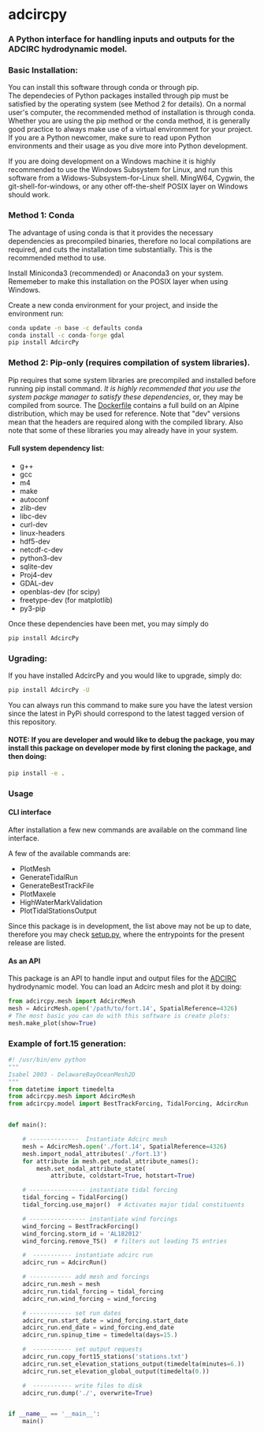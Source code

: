 # adcircpy

### A Python interface for handling inputs and outputs for the ADCIRC hydrodynamic model.

### Basic Installation:

You can install this software through conda or through pip.</br>
The dependecies of Python packages installed through pip must be satisfied by the operating system (see Method 2 for details). On a normal user's computer, the recommended method of installation is through conda. Whether you are using the pip method or the conda method, it is generally good practice to always make use of a virtual environment for your project. If you are a Python newcomer, make sure to read upon Python environments and their usage as you dive more into Python development.</br>

If you are doing development on a Windows machine it is highly recommended to use the Windows Subsystem for Linux, and run this software from a Widows-Subsystem-for-Linux shell. MingW64, Cygwin, the git-shell-for-windows, or any other off-the-shelf POSIX layer on Windows should work.</br>

### Method 1: Conda

The advantage of using conda is that it provides the necessary dependencies as precompiled binaries, therefore no local compilations are required, and cuts the installation time substantially. This is the recommended method to use. </br>

Install Miniconda3 (recommended) or Anaconda3 on your system. Rememeber to make this installation on the POSIX layer when using Windows.</br>

Create a new conda environment for your project, and inside the environment run:

```cmd
conda update -n base -c defaults conda
conda install -c conda-forge gdal
pip install AdcircPy
```

### Method 2: Pip-only (requires compilation of system libraries).

Pip requires that some system libraries are precompiled and installed before running pip install command. _It is highly recommended that you use the system packge manager to satisfy these dependencies_, or, they may be compiled from source. The [Dockerfile](./Dockerfile) contains a full build on an Alpine distribution, which may be used for reference. Note that "dev" versions mean that the headers are required along with the compiled library. Also note that some of these libraries you may already have in your system.

#### Full system dependency list:

- g++
- gcc
- m4
- make
- autoconf
- zlib-dev
- libc-dev
- curl-dev
- linux-headers
- hdf5-dev
- netcdf-c-dev
- python3-dev
- sqlite-dev
- Proj4-dev
- GDAL-dev
- openblas-dev (for scipy)
- freetype-dev (for matplotlib)
- py3-pip

Once these dependencies have been met, you may simply do

```cmd
pip install AdcircPy
```

### Ugrading:

If you have installed AdcircPy and you would like to upgrade, simply do:

```cmd
pip install AdcircPy -U
```

You can always run this command to make sure you have the latest version since the latest in PyPi should correspond to the latest tagged version of this repository.

#### NOTE: If you are developer and would like to debug the package, you may install this package on developer mode by first cloning the package, and then doing:

```cmd
pip install -e .
```

### Usage

#### CLI interface

After installation a few new commands are available on the command line interface.

A few of the available commands are:

- PlotMesh
- GenerateTidalRun
- GenerateBestTrackFile
- PlotMaxele
- HighWaterMarkValidation
- PlotTidalStationsOutput

Since this package is in development, the list above may not be up to date, therefore you may check [setup.py](setup.py), where the entrypoints for the present release are listed.

#### As an API

This package is an API to handle input and output files for the [ADCIRC](http://adcirc.org) hydrodynamic model.
You can load an Adcirc mesh and plot it by doing:

```Python
from adcircpy.mesh import AdcircMesh
mesh = AdcircMesh.open('/path/to/fort.14', SpatialReference=4326)
# The most basic you can do with this software is create plots:
mesh.make_plot(show=True)
```

### Example of fort.15 generation:
```Python
#! /usr/bin/env python
"""
Isabel 2003 - DelawareBayOceanMesh2D
"""
from datetime import timedelta
from adcircpy.mesh import AdcircMesh
from adcircpy.model import BestTrackForcing, TidalForcing, AdcircRun


def main():

    # --------------  Instantiate Adcirc mesh
    mesh = AdcircMesh.open('./fort.14', SpatialReference=4326)
    mesh.import_nodal_attributes('./fort.13')
    for attribute in mesh.get_nodal_attribute_names():
        mesh.set_nodal_attribute_state(
            attribute, coldstart=True, hotstart=True)

    # ---------------- instantiate tidal forcing
    tidal_forcing = TidalForcing()
    tidal_forcing.use_major()  # Activates major tidal constituents

    # ---------------- instantiate wind forcings
    wind_forcing = BestTrackForcing()
    wind_forcing.storm_id = 'AL182012'
    wind_forcing.remove_TS()  # filters out leading TS entries

    #  ----------- instantiate adcirc run
    adcirc_run = AdcircRun()

    # ------------ add mesh and forcings
    adcirc_run.mesh = mesh
    adcirc_run.tidal_forcing = tidal_forcing
    adcirc_run.wind_forcing = wind_forcing

    # ------------ set run dates
    adcirc_run.start_date = wind_forcing.start_date
    adcirc_run.end_date = wind_forcing.end_date
    adcirc_run.spinup_time = timedelta(days=15.)

    #  ----------- set output requests
    adcirc_run.copy_fort15_stations('stations.txt')
    adcirc_run.set_elevation_stations_output(timedelta(minutes=6.))
    adcirc_run.set_elevation_global_output(timedelta(0.))

    #  ----------- write files to disk
    adcirc_run.dump('./', overwrite=True)


if __name__ == '__main__':
    main()
```
